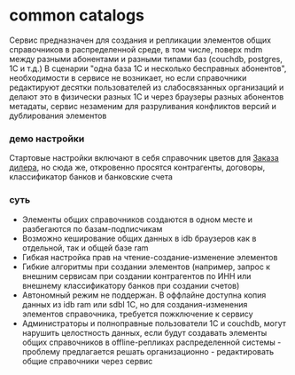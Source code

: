 # common catalogs
Сервис предназначен для создания и репликации элементов общих справочников в распределенной среде, в том числе, поверх mdm между разными абонентами и разными типами баз (couchdb, postgres, 1C и т.д.)
В сценарии "одна база 1С и несколько бесправных абонентов", необходимости в сервисе не возникает, но если справочники редактируют десятки пользователей из слабосвязанных организаций и делают это в физически разных 1С и через браузеры разных абонентов метадаты, сервис незаменим для разруливания конфликтов версий и дублирования элементов

### демо настройки
Стартовые настройки включают в себя справочник цветов для [Заказа дилера](https://github.com/oknosoft/windowbuilder), но сюда же, откровенно просятся контрагенты, договоры, классификатор банков и банковские счета

### суть
- Элементы общих справочников создаются в одном месте и разбегаются по базам-подписчикам
- Возможно кеширование общих данных в idb браузеров как в отдельной, так и общей базе ram
- Гибкая настройка прав на чтение-создание-изменение элементов
- Гибкие алгоритмы при создании элементов (например, запрос к внешним сервисам при создании контрагентов по ИНН или внешнему классификатору банков при создании счетов)
- Автономный режим не поддержан. В оффлайне доступна копия данных из idb ram или sdbl 1C, но для создания-изменения элементов справочника, требуется пожключение к сервису
- Администраторы и полноправные пользователи 1C и couchdb, могут нарушить целостность данных, если будут создавать элементы общих справочников в offline-репликах распределенной системы - проблему предлагается решать организационно - редактировать общие справочники через сервис
